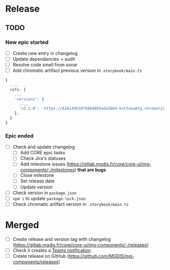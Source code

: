 # Release

## TODO

### New epic started

- [ ] Create new entry in changelog
- [ ] Update dependancies + audit
- [ ] Resolve code smell from sonar
- [ ] Add chromatic artifact previous version in .`storybook/main.ts`

```js
{
  ...,
  refs: {
    ...
    'versions': {
      ...,
      'v3.2.0': 'https://626149b307606d003ada26b4-kvttxoumtg.chromatic.com',
    },
  }
}
```

### Epic ended

- [ ] Check and update changelog
  - [ ] Add CORE epic tasks
  - [ ] Check Jira's statuses
  - [ ] Add milestone issues (https://gitlab.mgdis.fr/core/core-ui/mg-components/-/milestones) **that are bugs**
  - [ ] Close milestone
  - [ ] Set release date
  - [ ] Update version
- [ ] Check version in `package.json`
- [ ] `npm i` to update `package-lock.json`
- [ ] Check chromatic artifact version in `.storybook/main.ts`

# Merged

- [ ] Create release and version tag with changelog (https://gitlab.mgdis.fr/core/core-ui/mg-components/-/releases)
- [ ] Check it creates a [Teams notification](https://teams.microsoft.com/l/channel/19%3ag9SUEosMhP0faTVDP7DC0Xc9QRIMd0C3HtLCxkcH5rM1%40thread.tacv2/G%25C3%25A9n%25C3%25A9ral?groupId=53e50bb2-ac73-4e24-b611-e4a444297516&tenantId=72b6c7d7-bb28-4d80-9b47-7fc29105ff89)
- [ ] Create release on GitHub (https://github.com/MGDIS/mg-components/releases)
